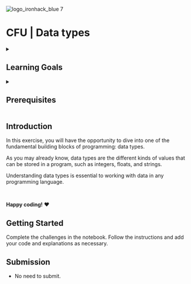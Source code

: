 ![logo_ironhack_blue 7](https://user-images.githubusercontent.com/23629340/40541063-a07a0a8a-601a-11e8-91b5-2f13e4e6b441.png)

# CFU | Data types

<details>
  <summary>
   <h2>Learning Goals</h2>
  </summary>

  This exercise allows you to practice and apply the concepts and techniques taught in class. 

  Upon completion of this exercise, you will be able to:
  
  - Use different data types such as integers, floats, strings, and Boolean and apply them appropriately.
  - Apply different operators and methods to manipulate.
  
  <br>
  <hr> 

</details>

<details>
  <summary>
   <h2>Prerequisites</h2>
  </summary>
Before this starting this lab, you should have learnt about:

- Basic Pyhon syntax
- Variables
- Data types, operators and methods

  <br>
  <hr> 

</details>

## Introduction

In this exercise, you will have the opportunity to dive into one of the fundamental building blocks of programming: data types.

As you may already know, data types are the different kinds of values that can be stored in a program, such as integers, floats, and strings. 

Understanding data types is essential to working with data in any programming language. 

<br>

**Happy coding!** :heart:




## Getting Started

Complete the challenges in the notebook. Follow the instructions and add your code and explanations as necessary.


## Submission

- No need to submit.



